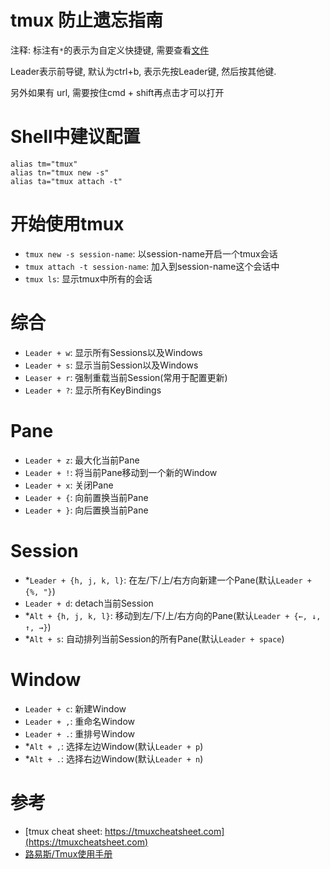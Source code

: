 # tmux 防止遗忘指南
注释: 标注有`*`的表示为自定义快捷键, 需要查看[文件](./.tmux.conf)

Leader表示前导键, 默认为ctrl+b, 表示先按Leader键, 然后按其他键. 

另外如果有 url, 需要按住cmd + shift再点击才可以打开

# Shell中建议配置
```shell
alias tm="tmux"
alias tn="tmux new -s"
alias ta="tmux attach -t"
```

# 开始使用tmux
- `tmux new -s session-name`: 以session-name开启一个tmux会话
- `tmux attach -t session-name`: 加入到session-name这个会话中
- `tmux ls`: 显示tmux中所有的会话

# 综合
- `Leader + w`: 显示所有Sessions以及Windows
- `Leader + s`: 显示当前Session以及Windows
- `Leaser + r`: 强制重载当前Session(常用于配置更新)
- `Leader + ?`: 显示所有KeyBindings

# Pane
- `Leader + z`: 最大化当前Pane
- `Leader + !`: 将当前Pane移动到一个新的Window
- `Leader + x`: 关闭Pane
- `Leader + {`: 向前置换当前Pane 
- `Leader + }`: 向后置换当前Pane

# Session
- *`Leader + {h, j, k, l}`: 在左/下/上/右方向新建一个Pane(默认`Leader + {%, "}`)
- `Leader + d`: detach当前Session
- *`Alt + {h, j, k, l}`: 移动到左/下/上/右方向的Pane(默认`Leader + {←, ↓, ↑, →}`)
- *`Alt + s`: 自动排列当前Session的所有Pane(默认`Leader + space`)

# Window
- `Leader + c`: 新建Window
- `Leader + ,`: 重命名Window
- `Leader + .`: 重排号Window
- *`Alt + ,`: 选择左边Window(默认`Leader + p`)
- *`Alt + .`: 选择右边Window(默认`Leader + n`)

# 参考
- [tmux cheat sheet: https://tmuxcheatsheet.com](https://tmuxcheatsheet.com)
- [路易斯/Tmux使用手册](https://louiszhai.github.io/2017/09/30/tmux/)